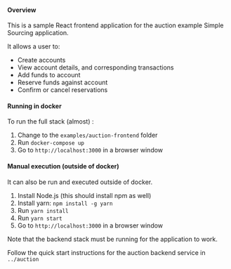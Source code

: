 #### Overview

This is a sample React frontend application for the auction example Simple Sourcing application.

It allows a user to:
* Create accounts
* View account details, and corresponding transactions
* Add funds to account
* Reserve funds against account
* Confirm or cancel reservations

#### Running in docker

To run the full stack (almost) :

1. Change to the `examples/auction-frontend` folder
1. Run `docker-compose up`
1. Go to `http://localhost:3000` in a browser window

#### Manual execution (outside of docker)

It can also be run and executed outside of docker.

1. Install Node.js (this should install npm as well)
1. Install yarn: `npm install -g yarn`
1. Run `yarn install`
1. Run `yarn start`
1. Go to `http://localhost:3000` in a browser window

Note that the backend stack must be running for the application to work.

Follow the quick start instructions for the auction backend service in `../auction`
